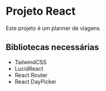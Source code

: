 # Projeto React

Este projeto é um planner de viagens

## Bibliotecas necessárias

- TailwindCSS
- LucidReact
- React Router
- React DayPicker